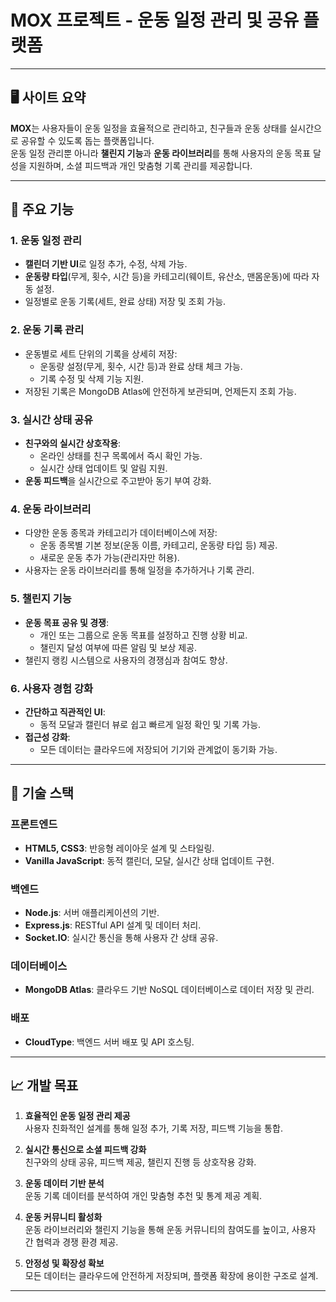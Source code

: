 # MOX 프로젝트 - **운동 일정 관리 및 공유 플랫폼**

---

## 🖥 **사이트 요약**

**MOX**는 사용자들이 운동 일정을 효율적으로 관리하고, 친구들과 운동 상태를 실시간으로 공유할 수 있도록 돕는 플랫폼입니다.  
운동 일정 관리뿐 아니라 **챌린지 기능**과 **운동 라이브러리**를 통해 사용자의 운동 목표 달성을 지원하며, 소셜 피드백과 개인 맞춤형 기록 관리를 제공합니다.

---

## 🌟 **주요 기능**

### 1. **운동 일정 관리**
- **캘린더 기반 UI**로 일정 추가, 수정, 삭제 가능.
- **운동량 타입**(무게, 횟수, 시간 등)을 카테고리(웨이트, 유산소, 맨몸운동)에 따라 자동 설정.
- 일정별로 운동 기록(세트, 완료 상태) 저장 및 조회 가능.

### 2. **운동 기록 관리**
- 운동별로 세트 단위의 기록을 상세히 저장:
  - 운동량 설정(무게, 횟수, 시간 등)과 완료 상태 체크 가능.
  - 기록 수정 및 삭제 기능 지원.
- 저장된 기록은 MongoDB Atlas에 안전하게 보관되며, 언제든지 조회 가능.

### 3. **실시간 상태 공유**
- **친구와의 실시간 상호작용**:
  - 온라인 상태를 친구 목록에서 즉시 확인 가능.
  - 실시간 상태 업데이트 및 알림 지원.
- **운동 피드백**을 실시간으로 주고받아 동기 부여 강화.

### 4. **운동 라이브러리**
- 다양한 운동 종목과 카테고리가 데이터베이스에 저장:
  - 운동 종목별 기본 정보(운동 이름, 카테고리, 운동량 타입 등) 제공.
  - 새로운 운동 추가 가능(관리자만 허용).
- 사용자는 운동 라이브러리를 통해 일정을 추가하거나 기록 관리.

### 5. **챌린지 기능**
- **운동 목표 공유 및 경쟁**:
  - 개인 또는 그룹으로 운동 목표를 설정하고 진행 상황 비교.
  - 챌린지 달성 여부에 따른 알림 및 보상 제공.
- 챌린지 랭킹 시스템으로 사용자의 경쟁심과 참여도 향상.

### 6. **사용자 경험 강화**
- **간단하고 직관적인 UI**:
  - 동적 모달과 캘린더 뷰로 쉽고 빠르게 일정 확인 및 기록 가능.
- **접근성 강화**:
  - 모든 데이터는 클라우드에 저장되어 기기와 관계없이 동기화 가능.

---

## 🔧 **기술 스택**

### **프론트엔드**
- **HTML5, CSS3**: 반응형 레이아웃 설계 및 스타일링.
- **Vanilla JavaScript**: 동적 캘린더, 모달, 실시간 상태 업데이트 구현.

### **백엔드**
- **Node.js**: 서버 애플리케이션의 기반.
- **Express.js**: RESTful API 설계 및 데이터 처리.
- **Socket.IO**: 실시간 통신을 통해 사용자 간 상태 공유.

### **데이터베이스**
- **MongoDB Atlas**: 클라우드 기반 NoSQL 데이터베이스로 데이터 저장 및 관리.

### **배포**
- **CloudType**: 백엔드 서버 배포 및 API 호스팅.

---

## 📈 **개발 목표**

1. **효율적인 운동 일정 관리 제공**  
   사용자 친화적인 설계를 통해 일정 추가, 기록 저장, 피드백 기능을 통합.

2. **실시간 통신으로 소셜 피드백 강화**  
   친구와의 상태 공유, 피드백 제공, 챌린지 진행 등 상호작용 강화.

3. **운동 데이터 기반 분석**  
   운동 기록 데이터를 분석하여 개인 맞춤형 추천 및 통계 제공 계획.

4. **운동 커뮤니티 활성화**  
   운동 라이브러리와 챌린지 기능을 통해 운동 커뮤니티의 참여도를 높이고, 사용자 간 협력과 경쟁 환경 제공.

5. **안정성 및 확장성 확보**  
   모든 데이터는 클라우드에 안전하게 저장되며, 플랫폼 확장에 용이한 구조로 설계.

---
